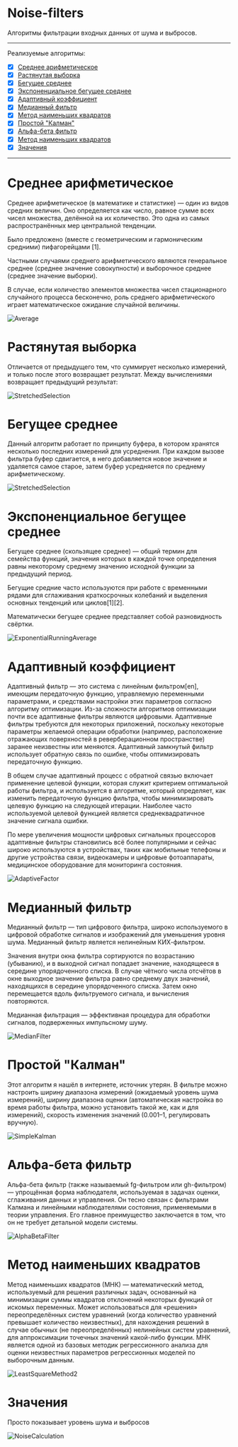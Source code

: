 # Noise-filters  
Алгоритмы фильтрации входных данных от шума и выбросов.

---

Реализуемые алгоритмы:

- [x] [Среднее арифметическое](https://ru.wikipedia.org/wiki/%D0%A1%D1%80%D0%B5%D0%B4%D0%BD%D0%B5%D0%B5_%D0%B0%D1%80%D0%B8%D1%84%D0%BC%D0%B5%D1%82%D0%B8%D1%87%D0%B5%D1%81%D0%BA%D0%BE%D0%B5)
- [x] [Растянутая выборка](https://alexgyver.ru/lessons/filters/)
- [x] [Бегущее среднее](https://prog-cpp.ru/moving-average/)
- [x] [Экспоненциальное бегущее среднее](https://ru.wikipedia.org/wiki/%D0%A1%D0%BA%D0%BE%D0%BB%D1%8C%D0%B7%D1%8F%D1%89%D0%B0%D1%8F_%D1%81%D1%80%D0%B5%D0%B4%D0%BD%D1%8F%D1%8F)
- [x] [Адаптивный коэффициент](https://ru.wikipedia.org/wiki/%D0%90%D0%B4%D0%B0%D0%BF%D1%82%D0%B8%D0%B2%D0%BD%D1%8B%D0%B9_%D1%84%D0%B8%D0%BB%D1%8C%D1%82%D1%80)
- [x] [Медианный фильтр](https://ru.wikipedia.org/wiki/%D0%9C%D0%B5%D0%B4%D0%B8%D0%B0%D0%BD%D0%BD%D1%8B%D0%B9_%D1%84%D0%B8%D0%BB%D1%8C%D1%82%D1%80)
- [x] [Метод наименьших квадратов](https://ru.wikipedia.org/wiki/%D0%9C%D0%B5%D1%82%D0%BE%D0%B4_%D0%BD%D0%B0%D0%B8%D0%BC%D0%B5%D0%BD%D1%8C%D1%88%D0%B8%D1%85_%D0%BA%D0%B2%D0%B0%D0%B4%D1%80%D0%B0%D1%82%D0%BE%D0%B2)
- [x] [Простой "Калман"](https://habr.com/ru/post/166693/)
- [x] [Альфа-бета фильтр](https://hrwiki.ru/wiki/Alpha_beta_filter)
- [x] [Метод наименьших квадратов](https://ru.wikipedia.org/wiki/%D0%9C%D0%B5%D1%82%D0%BE%D0%B4_%D0%BD%D0%B0%D0%B8%D0%BC%D0%B5%D0%BD%D1%8C%D1%88%D0%B8%D1%85_%D0%BA%D0%B2%D0%B0%D0%B4%D1%80%D0%B0%D1%82%D0%BE%D0%B2)
- [x] [Значения]()
---

# Среднее арифметическое

Среднее арифметическое (в математике и статистике) — один из видов средних величин. Оно определяется как число, равное сумме всех чисел множества, делённой на их количество. Это одна из самых распространённых мер центральной тенденции.

Было предложено (вместе с геометрическим и гармоническим средними) пифагорейцами [1].

Частными случаями среднего арифметического являются генеральное среднее (среднее значение совокупности) и выборочное среднее (среднее значение выборки).

В случае, если количество элементов множества чисел стационарного случайного процесса бесконечно, роль среднего арифметического играет математическое ожидание случайной величины.

![Average](https://github.com/Mika-dot/Noise-filters/blob/main/Filter%20in%20charts/Average.PNG)

# Растянутая выборка

Отличается от предыдущего тем, что суммирует несколько измерений, и только после этого возвращает результат. Между вычислениями возвращает предыдущий результат:

![StretchedSelection](https://github.com/Mika-dot/Noise-filters/blob/main/Filter%20in%20charts/StretchedSelection.PNG)

# Бегущее среднее

Данный алгоритм работает по принципу буфера, в котором хранятся несколько последних измерений для усреднения. При каждом вызове фильтра буфер сдвигается, в него добавляется новое значение и удаляется самое старое, затем буфер усредняется по среднему арифметическому.

![StretchedSelection](https://github.com/Mika-dot/Noise-filters/blob/main/Filter%20in%20charts/RunningAverage.PNG)

# Экспоненциальное бегущее среднее

Бегущее среднее (скользящее среднее) — общий термин для семейства функций, значения которых в каждой точке определения равны некоторому среднему значению исходной функции за предыдущий период.

Бегущие средние часто используются при работе с временными рядами для сглаживания краткосрочных колебаний и выделения основных тенденций или циклов[1][2].

Математически бегущее среднее представляет собой разновидность свёртки.

![ExponentialRunningAverage](https://github.com/Mika-dot/Noise-filters/blob/main/Filter%20in%20charts/ExponentialRunningAverage.PNG)

# Адаптивный коэффициент

Адаптивный фильтр — это система с линейным фильтром[en], имеющим передаточную функцию, управляемую переменными параметрами, и средствами настройки этих параметров согласно алгоритму оптимизации. Из-за сложности алгоритмов оптимизации почти все адаптивные фильтры являются цифровыми. Адаптивные фильтры требуются для некоторых приложений, поскольку некоторые параметры желаемой операции обработки (например, расположение отражающих поверхностей в реверберационном пространстве) заранее неизвестны или меняются. Адаптивный замкнутый фильтр использует обратную связь по ошибке, чтобы оптимизировать передаточную функцию.

В общем случае адаптивный процесс с обратной связью включает применение целевой функции, которая служит критерием оптимальной работы фильтра, и используется в алгоритме, который определяет, как изменить передаточную функцию фильтра, чтобы минимизировать целевую функцию на следующей итерации. Наиболее часто используемой целевой функцией является среднеквадратичное значение сигнала ошибки.

По мере увеличения мощности цифровых сигнальных процессоров адаптивные фильтры становились всё более популярными и сейчас широко используются в устройствах, таких как мобильные телефоны и другие устройства связи, видеокамеры и цифровые фотоаппараты, медицинское оборудование для мониторинга состояния.

![AdaptiveFactor](https://github.com/Mika-dot/Noise-filters/blob/main/Filter%20in%20charts/AdaptiveFactor.PNG)

# Медианный фильтр

Медианный фильтр — тип цифрового фильтра, широко используемого в цифровой обработке сигналов и изображений для уменьшения уровня шума. Медианный фильтр является нелинейным КИХ-фильтром.

Значения внутри окна фильтра сортируются по возрастанию (убыванию), и в выходной сигнал попадает значение, находящееся в середине упорядоченного списка. В случае чётного числа отсчётов в окне выходное значение фильтра равно среднему двух значений, находящихся в середине упорядоченного списка. Затем окно перемещается вдоль фильтруемого сигнала, и вычисления повторяются.

Медианная фильтрация — эффективная процедура для обработки сигналов, подверженных импульсному шуму.

![MedianFilter](https://github.com/Mika-dot/Noise-filters/blob/main/Filter%20in%20charts/MedianFilter.PNG)

# Простой "Калман"

Этот алгоритм я нашёл в интернете, источник утерян. В фильтре можно настроить ширину диапазона измерений (ожидаемый уровень шума измерений), ширину диапазона оценки (автоматическая настройка во время работы фильтра, можно установить такой же, как и для измерений), скорость изменения значений (0.001–1, регулировать вручную).

![SimpleKalman](https://github.com/Mika-dot/Noise-filters/blob/main/Filter%20in%20charts/SimpleKalman.PNG)

# Альфа-бета фильтр

Альфа-бета фильтр (также называемый fg-фильтром или gh-фильтром) — упрощённая форма наблюдателя, используемая в задачах оценки, сглаживания данных и управления. Он тесно связан с фильтрами Калмана и линейными наблюдателями состояния, применяемыми в теории управления. Его главное преимущество заключается в том, что он не требует детальной модели системы.

![AlphaBetaFilter](https://github.com/Mika-dot/Noise-filters/blob/main/Filter%20in%20charts/AlphaBetaFilter.PNG)

# Метод наименьших квадратов

Метод наименьших квадратов (МНК) — математический метод, используемый для решения различных задач, основанный на минимизации суммы квадратов отклонений некоторых функций от искомых переменных. Может использоваться для «решения» переопределённых систем уравнений (когда количество уравнений превышает количество неизвестных), для нахождения решений в случае обычных (не переопределённых) нелинейных систем уравнений, для аппроксимации точечных значений какой-либо функции. МНК является одной из базовых методик регрессионного анализа для оценки неизвестных параметров регрессионных моделей по выборочным данным.

![LeastSquareMethod2](https://github.com/Mika-dot/Noise-filters/blob/main/Filter%20in%20charts/LeastSquareMethod2.PNG)

# Значения

Просто показывает уровень шума и выбросов

![NoiseCalculation](https://github.com/Mika-dot/Noise-filters/blob/main/Filter%20in%20charts/NoiseCalculation.PNG)
